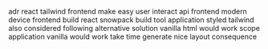 adr react tailwind frontend make easy user interact api frontend modern device frontend build react snowpack build tool application styled tailwind also considered following alternative solution vanilla html would work scope application vanilla would work take time generate nice layout consequence